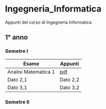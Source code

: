 # Ingegneria_Informatica
Appunti del corso di Ingegneria Informatica

## 1° anno
### Semetre I
<table>
  <thead>
  <tr><th> Esame </th><th> Appunti </th></tr>
  </thead>
  <tr><td> Analisi Matematica 1 </td><td> <a href="2_FONDAMENTI_DI_INFORMATICA_architettura_calcolatore.pdf"> pdf </a> </td></tr>
  <tr><td>Dato 2,1</td><td>Dato 2,2</td></tr>
  <tr><td>Dato 3,1</td><td>Dato 3,2</td></tr>
</table>

### Semetre II
